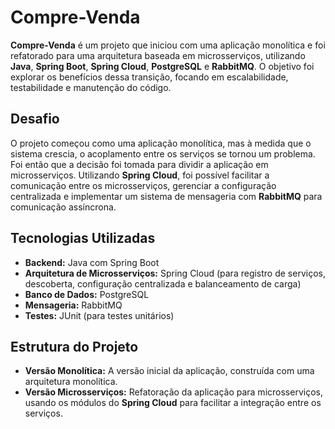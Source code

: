 # Compre-Venda

**Compre-Venda** é um projeto que iniciou com uma aplicação monolítica e foi refatorado para uma arquitetura baseada em microsserviços, utilizando **Java**, **Spring Boot**, **Spring Cloud**, **PostgreSQL** e **RabbitMQ**. O objetivo foi explorar os benefícios dessa transição, focando em escalabilidade, testabilidade e manutenção do código.

## Desafio

O projeto começou como uma aplicação monolítica, mas à medida que o sistema crescia, o acoplamento entre os serviços se tornou um problema. Foi então que a decisão foi tomada para dividir a aplicação em microsserviços. Utilizando **Spring Cloud**, foi possível facilitar a comunicação entre os microsserviços, gerenciar a configuração centralizada e implementar um sistema de mensageria com **RabbitMQ** para comunicação assíncrona.

## Tecnologias Utilizadas

- **Backend:** Java com Spring Boot
- **Arquitetura de Microsserviços:** Spring Cloud (para registro de serviços, descoberta, configuração centralizada e balanceamento de carga)
- **Banco de Dados:** PostgreSQL
- **Mensageria:** RabbitMQ
- **Testes:** JUnit (para testes unitários)

## Estrutura do Projeto

- **Versão Monolítica:** A versão inicial da aplicação, construída com uma arquitetura monolítica.
- **Versão Microsserviços:** Refatoração da aplicação para microsserviços, usando os módulos do **Spring Cloud** para facilitar a integração entre os serviços.

